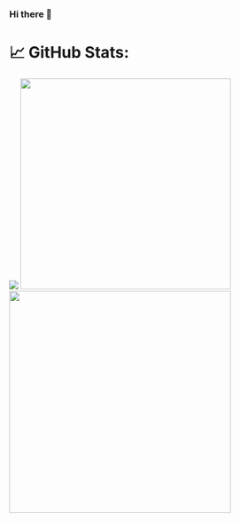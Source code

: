 ### Hi there 👋

<!--
**AleNunes/AleNunes** is a ✨ _special_ ✨ repository because its `README.md` (this file) appears on your GitHub profile.

Here are some ideas to get you started:

- 🔭 I’m currently working on ...
- 🌱 I’m currently learning ...
- 👯 I’m looking to collaborate on ...
- 🤔 I’m looking for help with ...
- 💬 Ask me about ...
- 📫 How to reach me: ...
- 😄 Pronouns: ...
- ⚡ Fun fact: ...
-->


# 📈 GitHub Stats:
![](https://github-readme-stats-wheat-two-53.vercel.app/api/top-langs/?username=AleNunes&theme=vue-dark&hide_border=false&include_all_commits=false&count_private=false&layout=compact)  <img src="https://github-readme-stats-wheat-two-53.vercel.app/api?username=AleNunes&theme=vue-dark&hide_border=false&include_all_commits=false&count_private=false&show_icons=true" width="380px" /> 
<img src="https://github-readme-streak-stats.herokuapp.com/?user=AleNunes&theme=vue-dark&hide_border=false"  width="400px" />




